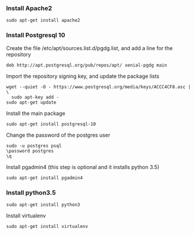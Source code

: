 ### Install Apache2
```
sudo apt-get install apache2
```

### Install Postgresql 10

Create the file /etc/apt/sources.list.d/pgdg.list, and add a line for the repository

```
deb http://apt.postgresql.org/pub/repos/apt/ xenial-pgdg main
```

Import the repository signing key, and update the package lists
```
wget --quiet -O - https://www.postgresql.org/media/keys/ACCC4CF8.asc | \
  sudo apt-key add -
sudo apt-get update
```

Install the main package
```
sudo apt-get install postgresql-10
```
Change the password of the postgres user
```
sudo -u postgres psql
\password postgres
\q
```
Install pgadmin4 (this step is optional and it installs python 3.5)
```
sudo apt-get install pgadmin4
```
### Install python3.5
```
sudo apt-get install python3
```
Install virtualenv
```
sudo apt-get install virtualenv
```

